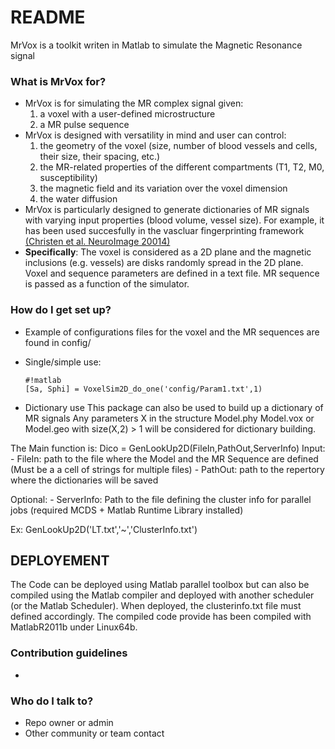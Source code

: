 # README #

MrVox is a toolkit writen in Matlab to simulate the Magnetic Resonance 
signal


### What is MrVox for? ###

* MrVox is for simulating the MR complex signal given:
    1. a voxel with a user-defined microstructure
    2. a MR pulse sequence  
* MrVox is designed with versatility in mind and user can control:
    1. the geometry of the voxel (size, number of blood vessels and cells, their size, their spacing, etc.)
    2. the MR-related properties of the different compartments (T1, T2, M0, susceptibility)
    3. the magnetic field and its variation over the voxel dimension
    4. the water diffusion  
* MrVox is particularly designed to generate dictionaries of MR signals with varying input properties (blood volume, vessel size). 
For example, it has been used succesfully in the vascluar fingerprinting framework 
[(Christen et al. NeuroImage 20014)](http://www.sciencedirect.com/science/article/pii/S1053811913012019)
* **Specifically**: The voxel is considered as a 2D plane and the magnetic inclusions (e.g. vessels) 
are disks randomly spread in the 2D plane. Voxel and sequence parameters are defined in a text file.
MR sequence is passed as a function of the simulator.

### How do I get set up? ###

* Example of configurations files for the voxel and the MR sequences are found in config/
* Single/simple use:
    ```
    #!matlab
    [Sa, Sphi] = VoxelSim2D_do_one('config/Param1.txt',1)
    ```

* Dictionary use
This package can also be used to build up a dictionary of MR signals
Any parameters X in the structure Model.phy Model.vox or Model.geo with size(X,2) > 1 will
be considered for dictionary building.

The Main function is:
Dico = GenLookUp2D(FileIn,PathOut,ServerInfo)
Input: - FileIn: path to the file where the Model and the MR Sequence are defined
               (Must be a a cell of strings for multiple files)
       - PathOut: path to the repertory where the dictionaries will be saved

 Optional: - ServerInfo: Path to the file defining the cluster info for
 parallel jobs (required MCDS + Matlab Runtime Library installed)

Ex: GenLookUp2D('LT.txt','~','ClusterInfo.txt')


## DEPLOYEMENT

The Code can be deployed using Matlab parallel toolbox but can also be compiled using
the Matlab compiler and deployed with another scheduler (or the Matlab Scheduler).
When deployed, the clusterinfo.txt file must defined accordingly.
The compiled code provide has been compiled with MatlabR2011b under Linux64b.



### Contribution guidelines ###

* 

### Who do I talk to? ###

* Repo owner or admin
* Other community or team contact